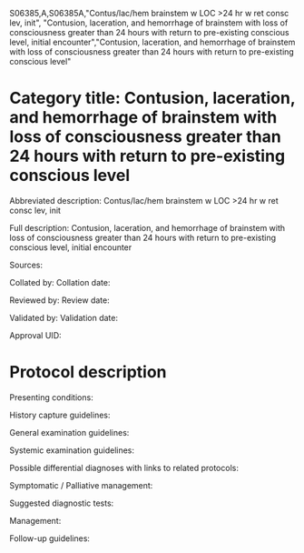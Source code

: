 S06385,A,S06385A,"Contus/lac/hem brainstem w LOC >24 hr w ret consc lev, init", "Contusion, laceration, and hemorrhage of brainstem with loss of consciousness greater than 24 hours with return to pre-existing conscious level, initial encounter","Contusion, laceration, and hemorrhage of brainstem with loss of consciousness greater than 24 hours with return to pre-existing conscious level"
# Category title: Contusion, laceration, and hemorrhage of brainstem with loss of consciousness greater than 24 hours with return to pre-existing conscious level

Abbreviated description: Contus/lac/hem brainstem w LOC >24 hr w ret consc lev, init

Full description: Contusion, laceration, and hemorrhage of brainstem with loss of consciousness greater than 24 hours with return to pre-existing conscious level, initial encounter

Sources:

Collated by:
Collation date:

Reviewed by:
Review date:

Validated by:
Validation date:

Approval UID:

# Protocol description

Presenting conditions:

History capture guidelines:

General examination guidelines:

Systemic examination guidelines:

Possible differential diagnoses with links to related protocols:

Symptomatic / Palliative management:

Suggested diagnostic tests:

Management:

Follow-up guidelines:
